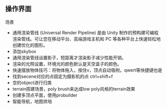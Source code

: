 ## 操作界面



场景

* 通用渲染管线 (Universal Render Pipeline) 是由 Unity 制作的预构建可编程渲染管线。可让您在移动平台、高端游戏主机和 PC 等各种平台上快速轻松地创建优化的图形。
* 添加skybox
* 通用渲染管线设置影子，短距离才渲染影子减少性能开销。
* 渲染的光照设置，环境光的颜色默认是天空盒子的颜色。
* 快速摆放物体技巧：将物体拖入，按住v，顶点自动吸附。qwert等快捷键也是
* 找到secene对应的点固定为摄影机的点 ctrl+shift+f
* 空的object进行归类
* terrain搭建场景，poly brush来达成low poly风格的terrain效果
* 创建多顶点平面，使用probuilder
* 智能导航，地图烘培

